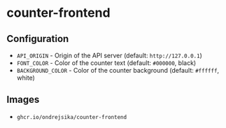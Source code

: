 # counter-frontend

## Configuration

- `API_ORIGIN` - Origin of the API server (default: `http://127.0.0.1`)
- `FONT_COLOR` - Color of the counter text (default: `#000000`, black)
- `BACKGROUND_COLOR` - Color of the counter background (default: `#ffffff`, white)

## Images

- `ghcr.io/ondrejsika/counter-frontend`
